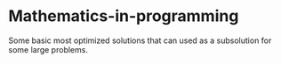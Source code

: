# Mathematics-in-programming

Some basic most optimized solutions that can used as a subsolution for some large problems.
